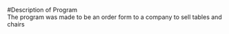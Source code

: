 #Description of Program  
The program was made to be an order form to a company to sell tables and chairs  
